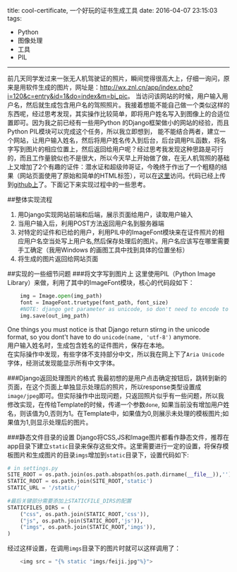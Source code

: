 title: cool-certificate, 一个好玩的证书生成工具
date: 2016-04-07 23:15:03
tags:
- Python
- 图像处理
- 工具
- PIL
---

前几天同学发过来一张无人机驾驶证的照片，瞬间觉得很高大上，仔细一询问，原来是用软件生成的图片，网址是：<http://wx.znl.cn/app/index.php?i=120&c=entry&id=1&do=index&m=bi_pic>。 当访问该网站的时候，用户输入用户名，然后就生成包含用户名的驾照照片。我接着想能不能自己做一个类似这样的东西呢，经过思考发现，其实操作比较简单，即将用户姓名写入到图像上的合适位置即可。因为我之前已经有一些用Python 的Django框架做小的网站的经验，而且Python PIL模块可以完成这个任务，所以我立即想到， 能不能结合两者，建立一个网站，让用户输入姓名，然后将用户姓名传入到后台，后台调用PIL函数，将名字写到图片的相应位置上，然后返回给用户呢？经过思考我发现这种思路是可行的，而且工作量貌似也不是很大，所以今天早上开始做了做，在无人机驾照的基础上又增加了2个有趣的证件：潜水证和超级帅哥证，今晚终于作出了一个粗糙的结果（网站页面使用了原始和简单的HTML标签），可以在[这里](http://115.28.30.25:8001/)访问。代码已经上传到[github上](https://github.com/vra/cool_certificate)了。下面记下来实现过程中的一些思考。
<!--more-->

##整体实现流程
1.	用Django实现网站前端和后端，展示页面给用户，读取用户输入
2.	当用户输入后，利用POST方法返回用户名到服务器端
3.	对特定的证件和已给的用户，利用PIL中的ImageFont模块来在证件照片的相应用户名空当处写上用户名,然后保存处理后的图片。用户名应该写在哪里需要手工确定（我用Windows 的画图工具中找到具体的位置坐标）
4.	将生成的图片返回给网站页面

##实现的一些细节问题
###将文字写到图片上
这里使用PIL（Python Image Library）来做，利用了其中的ImageFont模块，核心的代码段如下：
```python
	img = Image.open(img_path)                                                                                                                                                   draw = ImageDraw.Draw(img)                                                                                                                                               
    font = ImageFont.truetype(font_path, font_size)                                                                                                                          
    #NOTE: django get parameter as unicode, so don't need to encode to unicode.                                                                                                  draw.text(word_pos, name, word_color, font=font)                                                                                                                         
    img.save(out_img_path)                                       
```
One things you must notice is that Django return stirng in the unicode format, so you dont't have to do `unicode(name, 'utf-8')` anymore.  
用户输入姓名时，生成包含姓名的证件图片，保存在本地。  
在实际操作中发现，有些字体不支持部分中文，所以我在网上下了`Aria Unicode`字体，经测试发现能显示所有中文字体。  

###Django返回处理图片的格式
我最初想的是用户点击确定按钮后，跳转到新的页面，在这个页面上单独显示处理后的照片，所以response类型设置成`image/jpeg`即可。但实际操作中出现问题，只返回照片似乎有一些问题，所以我修改实现，在传给Template的时候，传递一个参数`done`, 如果当前没有增加用户姓名，则该值为0,否则为1。在Template中，如果值为0,则展示未处理的模板图片;如果值为1,则显示处理后的图片。


###静态文件目录的设置
Django将CSS,JS和Image图片都看作静态文件，推荐在app目录下建立`static`目录来保存这些文件。这里需要进行一定的设置，将保存模板图片和生成图片的目录`imgs`增加到`static`目录下，设置代码如下:
```python
# in settings.py
SITE_ROOT = os.path.join(os.path.abspath(os.path.dirname(__file__)),'')                                                                                                      
STATIC_ROOT = os.path.join(SITE_ROOT,'static')                                                                                                                               
STATIC_URL = '/static/'                                                                                                                                                      
                                                                                                                                                                             
#最后关键部分需要添加上STATICFILE_DIRS的配置                                                                                                                                 
STATICFILES_DIRS = (                                                                                                                                                         
    ("css", os.path.join(STATIC_ROOT,'css')),                                                                                                                                
    ("js", os.path.join(STATIC_ROOT,'js')),                                                                                                                                  
    ("imgs", os.path.join(STATIC_ROOT,'imgs')),                                                                                                                              
)                                              
```
经过这样设置，在调用`imgs`目录下的图片时就可以这样调用了：
```python
	<img src = "{% static "imgs/feiji.jpg"%}"> 
```
	
